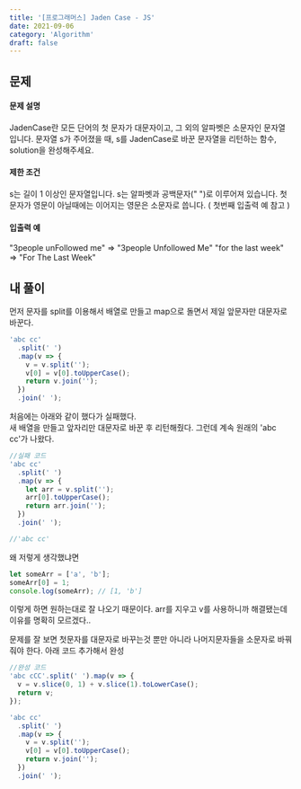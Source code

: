 ```yaml
---
title: '[프로그래머스] Jaden Case - JS'
date: 2021-09-06
category: 'Algorithm'
draft: false
---
```


## 문제

#### 문제 설명

JadenCase란 모든 단어의 첫 문자가 대문자이고, 그 외의 알파벳은 소문자인 문자열입니다. 문자열 s가 주어졌을 때, s를 JadenCase로 바꾼 문자열을 리턴하는 함수, solution을 완성해주세요.

#### 제한 조건

s는 길이 1 이상인 문자열입니다.
s는 알파벳과 공백문자(" ")로 이루어져 있습니다.
첫 문자가 영문이 아닐때에는 이어지는 영문은 소문자로 씁니다. ( 첫번째 입출력 예 참고 )

#### 입출력 예

"3people unFollowed me" => "3people Unfollowed Me"
"for the last week" => "For The Last Week"

## 내 풀이

먼저 문자를 split를 이용해서 배열로 만들고 map으로 돌면서 제일 앞문자만 대문자로 바꾼다.

```js
'abc cc'
  .split(' ')
  .map(v => {
    v = v.split('');
    v[0] = v[0].toUpperCase();
    return v.join('');
  })
  .join(' ');
```

처음에는 아래와 같이 했다가 실패했다.  
새 배열을 만들고 앞자리만 대문자로 바꾼 후 리턴해줬다. 그런데 계속 원래의 'abc cc'가 나왔다.

```js
//실패 코드
'abc cc'
  .split(' ')
  .map(v => {
    let arr = v.split('');
    arr[0].toUpperCase();
    return arr.join('');
  })
  .join(' ');

//'abc cc'
```

왜 저렇게 생각했냐면

```js
let someArr = ['a', 'b'];
someArr[0] = 1;
console.log(someArr); // [1, 'b']
```

이렇게 하면 원하는대로 잘 나오기 때문이다. arr를 지우고 v를 사용하니까 해결됐는데 이유를 명확히 모르겠다..

문제를 잘 보면 첫문자를 대문자로 바꾸는것 뿐만 아니라 나머지문자들을 소문자로 바꿔줘야 한다. 아래 코드 추가해서 완성

```js
//완성 코드
'abc cCC'.split(' ').map(v => {
  v = v.slice(0, 1) + v.slice(1).toLowerCase();
  return v;
});

'abc cc'
  .split(' ')
  .map(v => {
    v = v.split('');
    v[0] = v[0].toUpperCase();
    return v.join('');
  })
  .join(' ');
```
